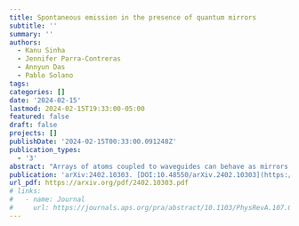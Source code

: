 ```yaml
---
title: Spontaneous emission in the presence of quantum mirrors
subtitle: ''
summary: ''
authors:
  - Kanu Sinha
  - Jennifer Parra-Contreras
  - Annyun Das
  - Pablo Solano
tags:
categories: []
date: '2024-02-15'
lastmod: 2024-02-15T19:33:00-05:00
featured: false
draft: false
projects: []
publishDate: '2024-02-15T00:33:00.091248Z'
publication_types:
  - '3'
abstract: "Arrays of atoms coupled to waveguides can behave as mirrors. We consider an array of $\\Lambda$-type three-level atoms wherein preparing the atoms in one ground state or another leads to reflection or transmission of the guided electromagnetic field; a superposition of the two ground states thus corresponds to a coherent superposition of mirror-like and transparent boundary conditions. We analyze the spontaneous emission of an excited two-level atom in the presence of such a *quantum mirror*, and inside a cavity formed by quantum mirrors, demonstrating that the resulting dynamics of the excited atom can exhibit exotic features, e.g., a superposition of Rabi cycle and exponential decay. Our results pave the way for exploring quantum electrodynamics (QED) phenomena in a paradigm wherein boundary conditions can exhibit quantum superpositions and correlations."
publication: 'arXiv:2402.10303. [DOI:10.48550/arXiv.2402.10303](https://doi.org/10.48550/arXiv.2402.10303)'
url_pdf: https://arxiv.org/pdf/2402.10303.pdf
# links:
#   - name: Journal
#     url: https://journals.aps.org/pra/abstract/10.1103/PhysRevA.107.012209
---
```

